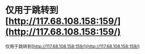 # 仅用于跳转到[http://117.68.108.158:159/](http://117.68.108.158:159/)
 仅用于跳转到[http://117.68.108.158:159/](http://117.68.108.158:159/)
